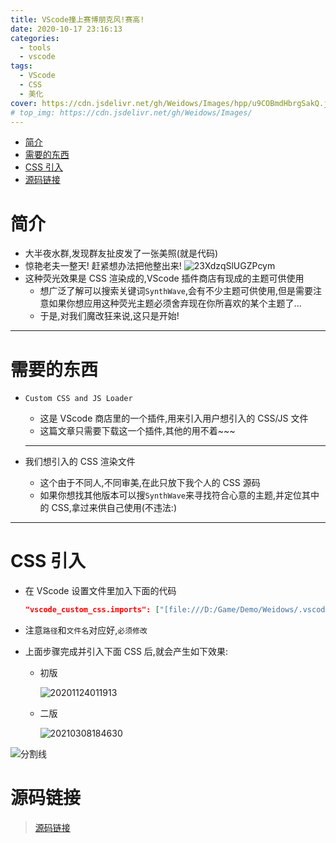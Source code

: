 ```yaml
---
title: VScode撞上赛博朋克风!赛高!
date: 2020-10-17 23:16:13
categories:
  - tools
  - vscode
tags:
  - VScode
  - CSS
  - 美化
cover: https://cdn.jsdelivr.net/gh/Weidows/Images/hpp/u9COBmdHbrgSakQ.jpg
# top_img: https://cdn.jsdelivr.net/gh/Weidows/Images/
---
```


<!--
 * @Author: Weidows
 * @LastEditors: Weidows
 * @LastEditTime: 2021-03-21 17:03:29
 * @FilePath: \Weidowsd:\Game\Github\Blog-private\source\_posts\tools\vscode\custom_css.md
-->

- [简介](#简介)
- [需要的东西](#需要的东西)
- [CSS 引入](#css-引入)
- [源码链接](#源码链接)

# 简介

- 大半夜水群,发现群友扯皮发了一张美照(就是代码)
- 惊艳老夫一整天! 赶紧想办法把他整出来!
  ![23XdzqSlUGZPcym](https://cdn.jsdelivr.net/gh/Weidows/Images/hpp/jkVQ7r2LuKMx8EB.jpg)
- 这种荧光效果是 CSS 渲染成的,VScode 插件商店有现成的主题可供使用
  - 想广泛了解可以搜索关键词`SynthWave`,会有不少主题可供使用,但是需要注意如果你想应用这种荧光主题必须舍弃现在你所喜欢的某个主题了...
  - 于是,对我们魔改狂来说,这只是开始!

---

# 需要的东西

- `Custom CSS and JS Loader`

  - 这是 VScode 商店里的一个插件,用来引入用户想引入的 CSS/JS 文件
  - 这篇文章只需要下载这一个插件,其他的用不着~~~

  ***

- 我们想引入的 CSS 渲染文件
  - 这个由于不同人,不同审美,在此只放下我个人的 CSS 源码
  - 如果你想找其他版本可以搜`SynthWave`来寻找符合心意的主题,并定位其中的 CSS,拿过来供自己使用(不违法:)

---

# CSS 引入

- 在 VScode 设置文件里加入下面的代码

  ```json
  "vscode_custom_css.imports": ["[file:///D:/Game/Demo/Weidows/.vscode/lights-on.css](https://cdn.jsdelivr.net/gh/Weidows/Weidows/.vscode/lights-on.css)"]
  ```

- 注意`路径`和`文件名`对应好,`必须修改`
- 上面步骤完成并引入下面 CSS 后,就会产生如下效果:

  - 初版

    ![20201124011913](https://cdn.jsdelivr.net/gh/Weidows/Images/hpp/Mue7ZD5zR1vCkLf.jpg)

  - 二版

    <img src="https://cdn.jsdelivr.net/gh/Weidows/Images/hpp/20210308184630.png" alt="20210308184630" />

![分割线](https://cdn.jsdelivr.net/gh/Weidows/Images/img/divider.png)

# 源码链接

> [源码链接](https://github.com/Weidows/Weidows/blob/master/.vscode/lights-on.css)
